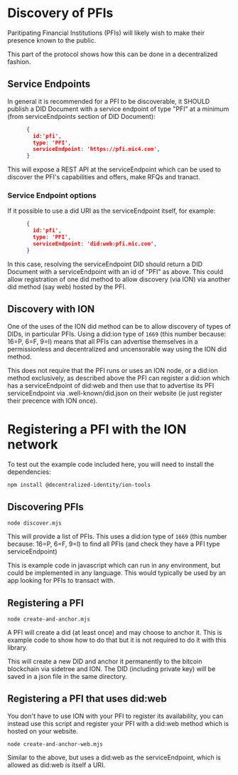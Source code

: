 # Discovery of PFIs

Paritipating Financial Institutions (PFIs) will likely wish to make their presence known to the public.

This part of the protocol shows how this can be done in a decentralized fashion. 

## Service Endpoints

In general it is recommended for a PFI to be discoverable, it SHOULD publish a DID Document with a service endpoint of type "PFI" at a minimum (from serviceEndpoints section of DID Document):

```json
      {
        id:'pfi',
        type: 'PFI',
        serviceEndpoint: 'https://pfi.mic4.com',
      }
```    

This will expose a REST API at the serviceEndpoint which can be used to discover the PFI's capabilities and offers, make RFQs and tranact.

### Service Endpoint options

If it possible to use a did URI as the serviceEndpoint itself, for example:

```json
      {
        id:'pfi',
        type: 'PFI',
        serviceEndpoint: 'did:web:pfi.mic.com',
      }
```   

In this case, resolving the serviceEndpoint DID should return a DID Document with a serviceEndpoint with an id of "PFI" as above. This could allow registration of one did method to allow discovery (via ION) via another did method (say web) hosted by the PFI.

   
## Discovery with ION

One of the uses of the ION did method can be to allow discovery of types of DIDs, in particular PFIs.
Using a did:ion type of `1669` (this number because: 16=P, 6=F, 9=I) means that all PFIs can advertise themselves in a permissionless and decentralized and uncensorable way using the ION did method.

This does not require that the PFI runs or uses an ION node, or a did:ion method exclusively, as described above the PFI can register a did:ion which has a serviceEndpoint of did:web and then use that to advertise its PFI serviceEndpoint via .well-known/did.json on their website (ie just register their precence with ION once).


# Registering a PFI with the ION network

To test out the example code included here, you will need to install the dependencies:

```bash
npm install @decentralized-identity/ion-tools
```


## Discovering PFIs

```node discover.mjs```

This will provide a list of PFIs. This uses a did:ion type of `1669` (this number because: 16=P, 6=F, 9=I) to find all PFIs (and check they have a PFI type serviceEndpoint)

This is example code in javascript which can run in any environment, but could be implemented in any language. This would typically be used by an app looking for PFIs to transact with.


## Registering a PFI

```node create-and-anchor.mjs```

A PFI will create a did (at least once) and may choose to anchor it. This is example code to show how to do that but it is not required to do it with this library. 

This will create a new DID and anchor it permanently to the bitcoin blockchain via sidetree and ION. The DID (including private key) will be saved in a json file in the same directory.

## Registering a PFI that uses did:web

You don't have to use ION with your PFI to register its availability, you can instead use this script and register your PFI with a did:web method which is hosted on your website.

```node create-and-anchor-web.mjs```

Similar to the above, but uses a did:web as the serviceEndpoint, which is allowed as did:web is itself a URI.


